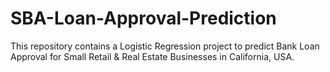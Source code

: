# SBA-Loan-Approval-Prediction
This repository contains a Logistic Regression project to predict Bank Loan Approval for Small Retail &amp; Real Estate Businesses in California, USA.

